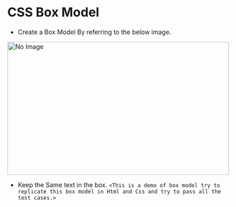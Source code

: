 # CSS Box Model

- Create a Box Model By referring to the below image. 

<img src="https://d3dyfaf3iutrxo.cloudfront.net/thumbnail/assignment/question/46a785da34654d83b1824428074ba595.jpg" alt="No Image" style="height: 300px; width:500px;" />

- Keep the Same text in the box. `<This is a demo of box model try to replicate this box model in Html and Css and try to pass all the test cases.>`
